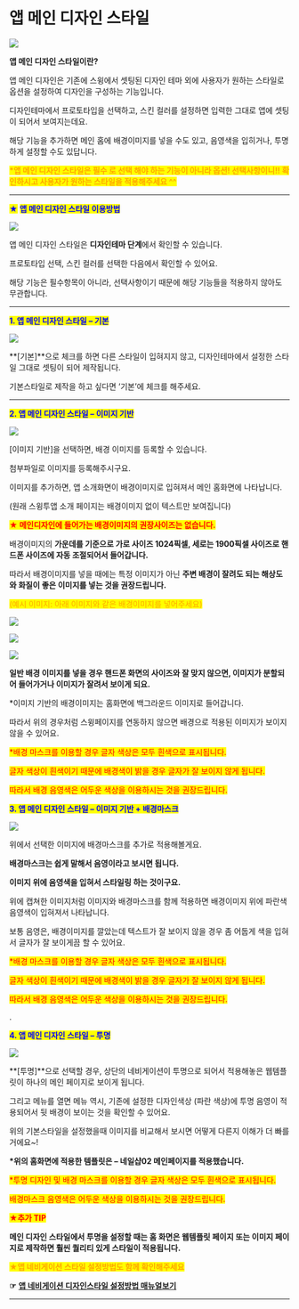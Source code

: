 # 앱 메인 디자인 스타일

![](https://wp.swing2app.co.kr/wp-content/uploads/2018/09/%EC%95%B1%EB%A9%94%EC%9D%B8%EB%94%94%EC%9E%90%EC%9D%B8%EC%8A%A4%ED%83%80%EC%9D%BC%EC%A0%9C%EB%AA%A9.png)

**앱 메인 디자인 스타일이란?**

앱 메인 디자인은 기존에 스윙에서 셋팅된 디자인 테마 외에 사용자가 원하는 스타일로 옵션을 설정하여 디자인을 구성하는 기능입니다.

디자인테마에서 프로토타입을 선택하고, 스킨 컬러를 설정하면 입력한 그대로 앱에 셋팅이 되어서 보여지는데요.

해당 기능을 추가하면 메인 홈에 배경이미지를 넣을 수도 있고, 음영색을 입히거나, 투명하게 설정할 수도 있답니다.

<mark style="color:orange;">**\*앱 메인 디자인 스타일은 필수 로 선택 해야 하는 기능이 아니라 옵션! 선택사항이니!! 확인하시고 사용자가 원하는 스타일을 적용해주세요 ^^**</mark>

***

<mark style="color:blue;">★</mark> <mark style="color:blue;"></mark><mark style="color:blue;">**앱 메인 디자인 스타일 이용방법**</mark>

![](https://wp.swing2app.co.kr/wp-content/uploads/2018/09/Tutorial\_ContentsTutorial\_09.png)

앱 메인 디자인 스타일은 **디자인테마 단계**에서 확인할 수 있습니다.

프로토타입 선택, 스킨 컬러를 선택한 다음에서 확인할 수 있어요.

해당 기능은 필수항목이 아니라, 선택사항이기 때문에 해당 기능들을 적용하지 않아도 무관합니다.

***

<mark style="color:blue;">**1. 앱 메인 디자인 스타일 – 기본**</mark>

![](https://wp.swing2app.co.kr/wp-content/uploads/2018/09/Tutorial\_ContentsTutorial\_10.png)

**\[기본]**으로 체크를 하면 다른 스타일이 입혀지지 않고, 디자인테마에서 설정한 스타일 그대로 셋팅이 되어 제작됩니다.

기본스타일로 제작을 하고 싶다면 ‘기본’에 체크를 해주세요.

***

<mark style="color:blue;">**2. 앱 메인 디자인 스타일 – 이미지 기반**</mark>

![](https://wp.swing2app.co.kr/wp-content/uploads/2018/09/Tutorial\_ContentsTutorial\_11.png)

\[이미지 기반]을 선택하면, 배경 이미지를 등록할 수 있습니다.

첨부파일로 이미지를 등록해주시구요.

이미지를 추가하면, 앱 소개화면이 배경이미지로 입혀져서 메인 홈화면에 나타납니다.

(원래 스윙투앱 소개 페이지는 배경이미지 없이 텍스트만 보여집니다)

<mark style="color:red;">**★ 메인디자인에 들어가는 배경이미지의 권장사이즈는 없습니다.**</mark>

배경이미지의 **가운데를 기준으로  가로 사이즈 1024픽셀, 세로는 1900픽셀 사이즈로 핸드폰 사이즈에 자동 조절되어서 들어갑니다.**

따라서 배경이미지를 넣을 때에는 특정 이미지가 아닌 **주변 배경이 잘려도 되는 해상도와 화질이 좋은 이미지를 넣는 것을 권장드립니다.**

<mark style="color:orange;">(예시 이미지: 아래 이미지와 같은 배경이미지를 넣어주세요)</mark>

![](https://wp.swing2app.co.kr/wp-content/uploads/2018/09/bank-2547356\_1920-1024x653.jpg)

![](https://wp.swing2app.co.kr/wp-content/uploads/2018/09/%ED%99%94%EC%82%B4%ED%91%9C-4.png)

![](https://wp.swing2app.co.kr/wp-content/uploads/2018/09/%EC%BA%A1%EC%B2%9822.png)

**일반 배경 이미지를 넣을 경우 핸드폰 화면의 사이즈와 잘 맞지 않으면, 이미지가 분할되어 들어가거나 이미지가 잘려서 보이게 되요.**&#x20;

\*이미지 기반의 배경이미지는 홈화면에 백그라운드 이미지로 들어갑니다.

따라서 위의 경우처럼 스윙페이지를 연동하지 않으면 배경으로 적용된 이미지가 보이지 않을 수 있어요.



<mark style="color:red;">\*배경 마스크를 이용할 경우 글자 색상은 모두 흰색으로 표시됩니다.</mark>

<mark style="color:red;">글자 색상이 흰색이기 때문에 배경색이 밝을 경우 글자가 잘 보이지 않게 됩니다.</mark>

<mark style="color:red;">따라서 배경 음영색은 어두운 색상을 이용하시는 것을 권장드립니다.</mark>&#x20;

<mark style="color:red;"></mark>

<mark style="color:blue;">**3. 앱 메인 디자인 스타일 – 이미지 기반 + 배경마스크**</mark>

![](https://wp.swing2app.co.kr/wp-content/uploads/2018/09/Tutorial\_ContentsTutorial\_12.png)

위에서 선택한 이미지에 배경마스크를 추가로 적용해볼게요.

**배경마스크는 쉽게 말해서 음영이라고 보시면 됩니다.**

**이미지 위에 음영색을 입혀서 스타일링 하는 것이구요.**

위에 캡쳐한 이미지처럼 이미지와 배경마스크를 함께 적용하면 배경이미지 위에 파란색 음영색이 입혀져서 나타납니다.

보통 음영은, 배경이미지를 깔았는데 텍스트가 잘 보이지 않을 경우 좀 어둡게 색을 입혀서 글자가 잘 보이게끔 할 수 있어요.



<mark style="color:red;">\*배경 마스크를 이용할 경우 글자 색상은 모두 흰색으로 표시됩니다.</mark>

<mark style="color:red;">글자 색상이 흰색이기 때문에 배경색이 밝을 경우 글자가 잘 보이지 않게 됩니다.</mark>

<mark style="color:red;">따라서 배경 음영색은 어두운 색상을 이용하시는 것을 권장드립니다.</mark>&#x20;

.

<mark style="color:blue;">**4. 앱 메인 디자인 스타일 – 투명**</mark>

![](https://wp.swing2app.co.kr/wp-content/uploads/2018/09/Tutorial\_ContentsTutorial\_13.png)

**\[투명]**으로 선택할 경우, 상단의 네비게이션이 투명으로 되어서 적용해놓은 웹템플릿이 하나의 메인 페이지로 보이게 됩니다.

그리고 메뉴를 열면 메뉴 역시, 기존에 설정한 디자인색상 (파란 색상)에 투명 음영이 적용되어서 뒷 배경이 보이는 것을 확인할 수 있어요.

위의 기본스타일을 설정했을때 이미지를 비교해서 보시면 어떻게 다른지 이해가 더 빠를거에요\~!

**\*위의 홈화면에 적용한 템플릿은 – 네일샵02 메인페이지를 적용했습니다.**

<mark style="color:red;">\*투명 디자인 및 배경 마스크를 이용할 경우 글자 색상은 모두 흰색으로 표시됩니다.</mark>

<mark style="color:red;">배경마스크 음영색은 어두운 색상을 이용하시는 것을 권장드립니다.</mark>&#x20;

<mark style="color:red;"></mark>

<mark style="color:red;">**★추가 TIP**</mark>

**메인 디자인 스타일에서 투명을 설정할 때는 홈 화면은 웹템플릿 페이지 또는 이미지 페이지로 제작하면 훨씬 퀄리티 있게 스타일이 적용됩니다.**&#x20;

<mark style="color:orange;">**★앱 네비게이션 스타일 설정방법도 함께 확인해주세요**</mark>

**☞** [**앱 네비게이션 디자인스타일 설정방법 매뉴얼보기**](navigation-styles.md)

***
